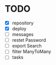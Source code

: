 # TODO

- [x] repository
- [x] deploy
- [ ] messages
- [ ] restet Password
- [ ] export Search
- [ ] filter ManyToMany
- [ ] tasks
